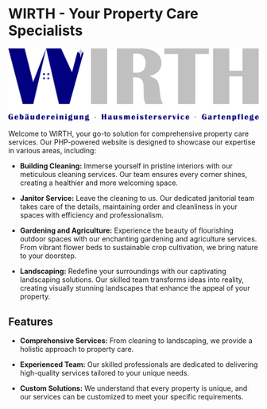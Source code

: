 # WIRTH - Your Property Care Specialists

![WIRTH Logo](assets/img/logo.png)

Welcome to WIRTH, your go-to solution for comprehensive property care services. Our PHP-powered website is designed to showcase our expertise in various areas, including:

- **Building Cleaning:** Immerse yourself in pristine interiors with our meticulous cleaning services. Our team ensures every corner shines, creating a healthier and more welcoming space.

- **Janitor Service:** Leave the cleaning to us. Our dedicated janitorial team takes care of the details, maintaining order and cleanliness in your spaces with efficiency and professionalism.

- **Gardening and Agriculture:** Experience the beauty of flourishing outdoor spaces with our enchanting gardening and agriculture services. From vibrant flower beds to sustainable crop cultivation, we bring nature to your doorstep.

- **Landscaping:** Redefine your surroundings with our captivating landscaping solutions. Our skilled team transforms ideas into reality, creating visually stunning landscapes that enhance the appeal of your property.

## Features

- **Comprehensive Services:** From cleaning to landscaping, we provide a holistic approach to property care.

- **Experienced Team:** Our skilled professionals are dedicated to delivering high-quality services tailored to your unique needs.

- **Custom Solutions:** We understand that every property is unique, and our services can be customized to meet your specific requirements.